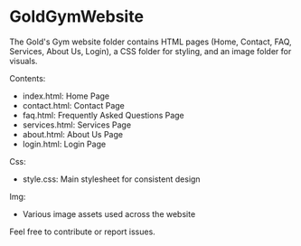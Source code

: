 # GoldGymWebsite
The Gold's Gym website folder contains HTML pages (Home, Contact, FAQ, Services, About Us, Login), a CSS folder for styling, and an image folder for visuals. 

Contents:
- index.html: Home Page
- contact.html: Contact Page
- faq.html: Frequently Asked Questions Page
- services.html: Services Page
- about.html: About Us Page
- login.html: Login Page

Css:
- style.css: Main stylesheet for consistent design

Img:
- Various image assets used across the website

Feel free to contribute or report issues.

